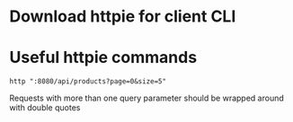 # Download httpie for client CLI

# Useful httpie commands

```
http ":8080/api/products?page=0&size=5"
```
Requests with more than one query parameter should be wrapped around with double quotes